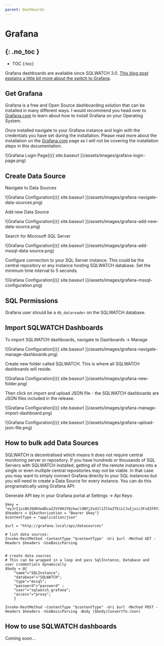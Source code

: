 ```yaml
---
parent: Dashboards
---
```


# Grafana
{: .no_toc }
---

- TOC
{:toc}

Grafana dashboards are available since SQLWATCH 3.0. [This blog post explains a little bit more about the switch to Grafana](https://sqlwatch.io/blog/announcements/whats-new-in-version-3/).

## Get Grafana

Grafana is a free and Open Source dashboarding solution that can be installed in many different ways. I would recommend you head over to [Grafana.com](https://grafana.com/) to learn about how to install Grafana on your Operating System.

Once installed navigate to your Grafana instance and login with the credentials you have set during the installation. Please read more about the installation on the [Grafana.com](https://grafana.com) page as I will not be covering the installation steps in this documentation.
    
![Grafana Login Page]({{ site.baseurl }}/assets/images/grafana-login-page.png)

## Create Data Source

Navigate to Data Sources

![Grafana Configuration]({{ site.baseurl }}/assets/images/grafana-navigate-data-sources.png)

Add new Data Source

![Grafana Configuration]({{ site.baseurl }}/assets/images/grafana-add-new-data-source.png)

Search for Microsoft SQL Server

![Grafana Configuration]({{ site.baseurl }}/assets/images/grafana-add-mssql-data-source.png)

Configure connection to your SQL Server instance.
This could be the central repository or any instance hosting SQLWATCH database. Set the minimum time interval to 5 seconds.

![Grafana Configuration]({{ site.baseurl }}/assets/images/grafana-mssql-configuration.png)


## SQL Permissions

Grafana user should be a `db_datareader` on the SQLWATCH database. 

## Import SQLWATCH Dashboards

To import SQLWATCH dashboards, navigate to Dashboards -> Manage

![Grafana Configuration]({{ site.baseurl }}/assets/images/grafana-navigate-manage-dashboards.png)

Create new folder called SQLWATCH. This is where all SQLWATCH dashboards will reside.

![Grafana Configuration]({{ site.baseurl }}/assets/images/grafana-new-folder.png)

Then click on import and upload JSON file - the SQLWATCH dashboards are JSON files included in the release.

![Grafana Configuration]({{ site.baseurl }}/assets/images/grafana-manage-import-dashboard.png)

![Grafana Configuration]({{ site.baseurl }}/assets/images/grafana-upload-json-file.png)

## How to bulk add Data Sources

SQLWATCH is decentralised which means it does not require central monitoring server or repository. If you have hundreds or thousands of SQL Servers with SQLWATCH installed, getting all of the remote instances into a single or even multiple central repositories may not be viable. In that case you may want to simply connect Grafana directly to your SQL instances but you will need to create a Data Source for every instance. You can do this programatically using Grafana API:

Generate API key in your Grafana portal at Settings -> Api Keys:

```
$key = "eyJrIjoiNVJOdDVwdDcwZ2VYUHJYQzkwcldNYjZxd1l1ZlhaZTEiLCJuIjoic3Fsd2F0Y2giLCJpZCI6MX0="
$headers = @{Authorization = "Bearer $key"}
$contentType = "application/json"

$url = "http://grafana.local/api/datasources"

# list data sources:
Invoke-RestMethod -ContentType "$contentType" -Uri $url -Method GET -Headers $headers -UseBasicParsing


# create data sources
# This can be wrapped in a loop and pass SqlInstance, Database and user credentials dynamically
$body = @{
    "name"="SQLInstance";
    "database"="SQLWATCH";
    "type"="mssql";
    "password"="password" ;
    "user"="sqlwatch_grafana";
    "access"="proxy";
    }

Invoke-RestMethod -ContentType "$contentType" -Uri $url -Method POST -Headers $headers -UseBasicParsing -Body ($body|ConvertTo-Json)
```

## How to use SQLWATCH dashboards

Coming soon...

